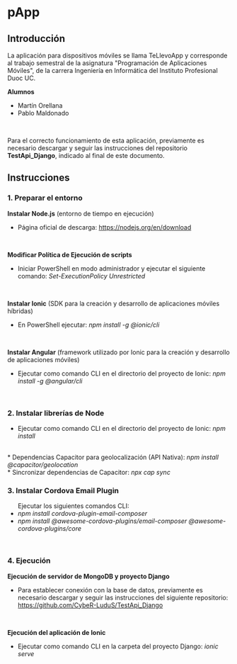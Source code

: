 # pApp

## Introducción
La aplicación para dispositivos móviles se llama TeLlevoApp y corresponde al trabajo semestral de la asignatura "Programación de Aplicaciones Móviles", de la carrera Ingeniería en Informática del Instituto Profesional Duoc UC.
</br>

**Alumnos**
<ul>
 <li>Martín Orellana</li>
 <li>Pablo Maldonado</li>
</ul>
</br>

Para el correcto funcionamiento de esta aplicación, previamente es necesario descargar y seguir las instrucciones del repositorio **TestApi_Django**, indicado al final de este documento.

## Instrucciones

### 1. Preparar el entorno
**Instalar Node.js** (entorno de tiempo en ejecución)
 * Página oficial de descarga: https://nodejs.org/en/download
</br>

**Modificar Política de Ejecución de scripts**
 * Iniciar PowerShell en modo administrador y ejecutar el siguiente comando: _Set-ExecutionPolicy Unrestricted_
</br>

**Instalar Ionic** (SDK para la creación y desarrollo de aplicaciones móviles híbridas)
 * En PowerShell ejecutar: _npm install -g @ionic/cli_
</br>

**Instalar Angular** (framework utilizado por Ionic para la creación y desarrollo de aplicaciones móviles)
 * Ejecutar como comando CLI en el directorio del proyecto de Ionic: _npm install -g @angular/cli_
</br>

### 2. Instalar librerías de Node
  * Ejecutar como comando CLI en el directorio del proyecto de Ionic: _npm install_
</br>
  * Dependencias Capacitor para geolocalización (API Nativa): <i>npm install @capacitor/geolocation</i> <br>
  * Sincronizar dependencias de Capacitor: <i>npx cap sync</i>
<br>

### 3. Instalar Cordova Email Plugin
<ul>Ejecutar los siguientes comandos CLI: 
  <li><i>npm install cordova-plugin-email-composer</i></li>
  <li><i>npm install @awesome-cordova-plugins/email-composer @awesome-cordova-plugins/core</i></li>
</ul>
</br>

### 4. Ejecución
**Ejecución de servidor de MongoDB y proyecto Django**
  * Para establecer conexión con la base de datos, previamente es necesario descargar y seguir las instrucciones del siguiente repositorio: https://github.com/CybeR-LuduS/TestApi_Django 
</br>

**Ejecución del aplicación de Ionic**
  * Ejecutar como comando CLI en la carpeta del proyecto Django: _ionic serve_
